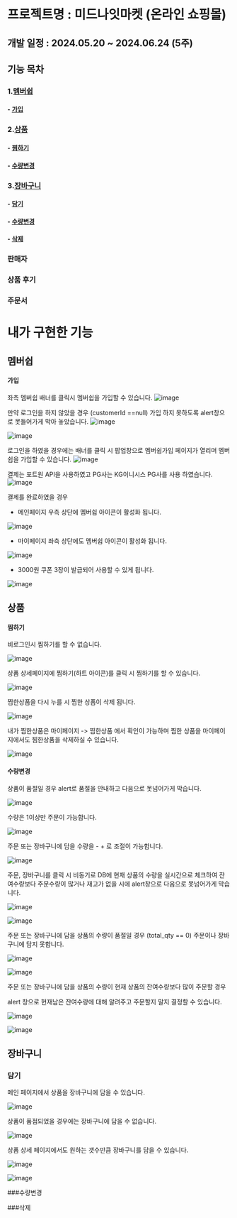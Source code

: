 
프로젝트명 : 미드나잇마켓 (온라인 쇼핑몰)
========================================

개발 일정 : 2024.05.20 ~ 2024.06.24 (5주)
-----------------------------------------

## 기능 목차


 ### 1.[멤버쉽](#membership-anchor)
  ####  - [가입](#membership-join-anchor)


###  2.[상품](#product-anchor)
 #### - [찜하기](#product-pick-anchor)
 #### - [수량변경](#product-changeQuantity-anchor)
  
### 3.[장바구니](#basket-anchor)
  ####  - [담기](#basket-add-anchor)
  ####  - [수량변경](#basket-changeQuantity-anchor)
  ####  - [삭제](#basket-delete-anchor)
  
  ### 판매자
 
  
  ### 상품 후기
 
 
 ### 주문서


# 내가 구현한 기능


<a name="membership-anchor"></a>
## 멤버쉽
<a name="membership-join-anchor"></a>
#### 가입


좌측 멤버쉽 배너를 클릭시 멤버쉽을 가입할 수 있습니다. 
![image](https://github.com/user-attachments/assets/8d5fc9b2-06ae-4555-bbc3-30b450645d68)


만약 로그인을 하지 않았을 경우 (customerId ==null) 가입 하지 못하도록 alert창으로 못들어가게 막아 놓았습니다.
![image](https://github.com/user-attachments/assets/a8a34f03-5973-4a81-a990-6c9133fbd60b)


![image](https://github.com/user-attachments/assets/b771493d-f6fd-420b-8b5d-ee26d5ed6956)


로그인을 하였을 경우에는 배너를 클릭 시 팝업창으로 멤버쉽가입 페이지가 열리며 멤버쉽을 가입할 수 있습니다.
![image](https://github.com/user-attachments/assets/245a3613-4071-4e65-93d6-db3ad4d2f8a7)


결제는 포트원 API을 사용하였고 PG사는 KG이니시스 PG사를 사용 하였습니다.
![image](https://github.com/user-attachments/assets/46852a17-2bbf-4a28-90de-bb23cd2d1f1d)


결제를 완료하였을 경우 


 - 메인페이지 우측 상단에 멤버쉽 아이콘이 활성화 됩니다.


![image](https://github.com/user-attachments/assets/5aa518f2-976f-44ae-8d14-2db0055ebcf3)


 - 마이페이지 좌측 상단에도 멤버쉽 아이콘이 활성화 됩니다.


![image](https://github.com/user-attachments/assets/48fd4d3c-382b-4b1c-b495-ae1150505da8)



 - 3000원 쿠폰 3장이 발급되어 사용할 수 있게 됩니다.


![image](https://github.com/user-attachments/assets/e8510a40-c65b-4532-b225-312b02508f71)


<a name="product-anchor"></a>
## 상품
<a name="product-pick-anchor"></a>
#### 찜하기


비로그인시 찜하기를 할 수 없습니다.


![image](https://github.com/user-attachments/assets/58942eac-8615-4a0a-af9e-2ee49c55beb6)



상품 상세페이지에 찜하기(하트 아이콘)를 클릭 시 찜하기를 할 수 있습니다.


![image](https://github.com/user-attachments/assets/a329685a-bbf9-41da-b820-0d685d46736e)


찜한상품을 다시 누를 시 찜한 상품이 삭제 됩니다.


![image](https://github.com/user-attachments/assets/08dd2f46-a707-40ca-8fb7-0dfcaf08defc)



내가 찜한상품은 마이페이지 -> 찜한상품 에서 확인이 가능하며 찜한 상품을 마이페이지에서도 찜한상품을 삭제하실 수 있습니다.

![image](https://github.com/user-attachments/assets/4a23c7f2-9fb6-4dee-897c-806c77c2b295)


<a name="product-changeQuantity-anchor"></a>
#### 수량변경


상품이 품절일 경우 alert로 품절을 안내하고 다음으로 못넘어가게 막습니다.


![image](https://github.com/user-attachments/assets/5bb6cad1-519d-43e2-b3f8-26ef9c381e01)



수량은 1이상만 주문이 가능합니다.


![image](https://github.com/user-attachments/assets/5534494a-f3be-4f3e-904e-eb7c5b0bb235)

주문 또는 장바구니에 담을 수량을 - + 로 조절이 가능합니다.


![image](https://github.com/user-attachments/assets/0e68605e-9382-49d0-a6f9-44dbb9e34abe)


주문, 장바구니를 클릭 시 비동기로 DB에 현재 상품의 수량을 실시간으로  체크하여 잔여수량보다 주문수량이 많거나 재고가 없을 시에 alert창으로 다음으로 못넘어가게 막습니다.


![image](https://github.com/user-attachments/assets/49be2520-39c2-4b65-8773-b9cd1c2eaa80)


![image](https://github.com/user-attachments/assets/d712bafe-abdf-499f-ac5b-ad38f14e29e0)



주문 또는 장바구니에 담을 상품의 수량이 품절일 경우 (total_qty == 0) 주문이나 장바구니에 담지 못합니다.


![image](https://github.com/user-attachments/assets/3c53d738-2a8f-4095-a41c-c565845192e7)


![image](https://github.com/user-attachments/assets/34aa58c2-f502-435d-af65-0d9617d01e1f)


주문 또는 장바구니에 담을 상품의 수량이 현재 상품의 잔여수량보다 많이 주문할 경우

alert 창으로 현재남은 잔여수량에 대해 알려주고 주문할지 말지 결정할 수 있습니다.


![image](https://github.com/user-attachments/assets/ef19c3ab-1059-48d8-865f-aa589f03e543)


![image](https://github.com/user-attachments/assets/06eafdc6-07a6-4504-94e2-ce55c14e570d)


<a name="basket-anchor"></a>
## 장바구니
<a name="basket-add-anchor"></a>
### 담기

메인 페이지에서 상품을 장바구니에 담을 수 있습니다.


![image](https://github.com/user-attachments/assets/6ed5bcf9-544c-42c8-bd53-e97c9d2a99c4)


상품이 품점되었을 경우에는 장바구니에 담을 수 없습니다.


![image](https://github.com/user-attachments/assets/33409dc7-6c17-4679-b0af-90991be424d8)



상품 상세 페이지에서도 원하는 갯수만큼 장바구니를 담을 수 있습니다.


![image](https://github.com/user-attachments/assets/5779ead4-dea3-4300-a9d5-3d058f30ff29)


![image](https://github.com/user-attachments/assets/27a77320-5ca2-4592-9a72-9575eac51811)


<a name="basket-changeQuantity-anchor"></a>
###수량변경


<a name="basket-delete-anchor"></a>
###삭제





























































